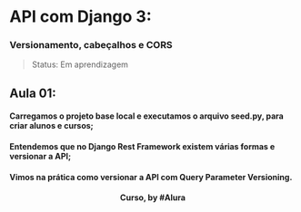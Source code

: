 #  API com Django 3: 
### Versionamento, cabeçalhos e CORS

> Status: Em aprendizagem

## Aula 01: 

#### Carregamos o projeto base local e executamos o arquivo seed.py, para criar alunos e cursos;

#### Entendemos que no Django Rest Framework existem várias formas e versionar a API;

#### Vimos na prática como versionar a API com Query Parameter Versioning.

<div align=center>
  <h4>Curso, by #Alura</h4>